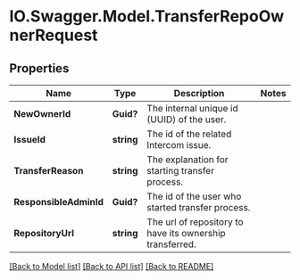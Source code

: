 # IO.Swagger.Model.TransferRepoOwnerRequest
## Properties

Name | Type | Description | Notes
------------ | ------------- | ------------- | -------------
**NewOwnerId** | **Guid?** | The internal unique id (UUID) of the user. | 
**IssueId** | **string** | The id of the related Intercom issue. | 
**TransferReason** | **string** | The explanation for starting transfer process. | 
**ResponsibleAdminId** | **Guid?** | The id of the user who started transfer process. | 
**RepositoryUrl** | **string** | The url of repository to have its ownership transferred. | 

[[Back to Model list]](../README.md#documentation-for-models) [[Back to API list]](../README.md#documentation-for-api-endpoints) [[Back to README]](../README.md)

